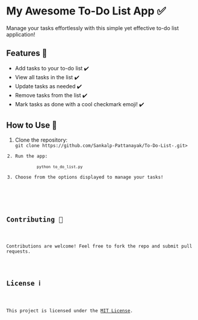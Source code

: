 <!DOCTYPE html>
<html lang="en">
<head>
    <meta charset="UTF-8">
    <meta name="viewport" content="width=device-width, initial-scale=1.0">
</head>
<body>
    <h1>My Awesome To-Do List App ✅</h1>
    <p>Manage your tasks effortlessly with this simple yet effective to-do list application!</p>
    <h2>Features 🚀</h2>
    <ul>
        <li>Add tasks to your to-do list ✔️</li>
        <li>View all tasks in the list ✔️</li>
        <li>Update tasks as needed ✔️</li>
        <li>Remove tasks from the list ✔️</li>
        <li>Mark tasks as done with a cool checkmark emoji! ✔️</li>
    </ul>
    <h2>How to Use 📝</h2>
    <ol>
        <li>Clone the repository:</li>
        <code>git clone https://github.com/Sankalp-Pattanayak/To-Do-List-.git>
        <li>Run the app:</li>
        <code>python to_do_list.py</code>
        <li>Choose from the options displayed to manage your tasks!</li>
    </ol>
    <h2>Contributing 🤝</h2>
    <p>Contributions are welcome! Feel free to fork the repo and submit pull requests.</p>
    <h2>License ℹ️</h2>
    <p>This project is licensed under the <a href="link_to_license">MIT License</a>.</p>
</body>
</html>
